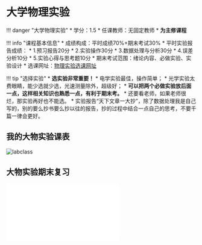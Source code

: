 # 大学物理实验

!!! danger "大学物理实验"
    * 学分：1.5
    * 任课教师：无固定教师
    * **为主修课程**

!!! info "课程基本信息"
    * 成绩构成：平时成绩70%+期末考试30%
        * 平时实验报告成绩：
        * 1.预习报告20分
        * 2.实验操作30分
        * 3.数据处理与分析30分
        * 4.误差分析10分
        * 5.实验心得与思考题10分
        * 期末考试范围：绪论内容、必做实验、实验设计
        * 选课网址：[物理实验选课网址](http://10.203.16.55:86/lab-course/login)

!!! tip "选择实验"
    * **选实验非常重要！** 
        * 电学实验最佳，操作简单；
        * 光学实验太费眼睛，能少选就少选，光速测量除外，超级好；
        * **可以把两个必做实验放后面一点，这样相关知识也熟悉一点，有利于期末考。**
        * 还要看老师，如果老师很烂，那实验再好也不能选。
        * 实验报告“天下文章一大抄”，除了数据处理我是自己写的，别的要么抄书要么抄以往的报告，抄的过程中结合一点自己的思考，不要千篇一律会更好。


## 我的大物实验课表

![labclass](https://wbx-1328220477.cos.ap-shanghai.myqcloud.com/202409111253484.png)

## 大物实验期末复习
<object data="大物实验期末复习.pdf" type="application/pdf" width="100%" height="800">
    <embed src="大物实验期末复习.pdf" type="application/pdf" />
</object>


